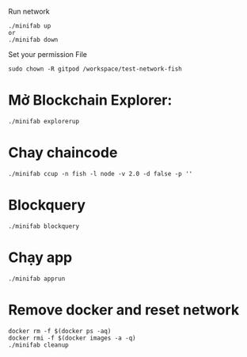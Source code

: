Run network
```
./minifab up
or 
./minifab down 
```

Set your permission File
```
sudo chown -R gitpod /workspace/test-network-fish
```

# Mở Blockchain Explorer: 
```
./minifab explorerup 
```

# Chay chaincode 
```
./minifab ccup -n fish -l node -v 2.0 -d false -p ''
```
# Blockquery

```
./minifab blockquery
```
# Chạy app 
```
./minifab apprun
```


# Remove docker and reset network
```
docker rm -f $(docker ps -aq)
docker rmi -f $(docker images -a -q)
./minifab cleanup
```
